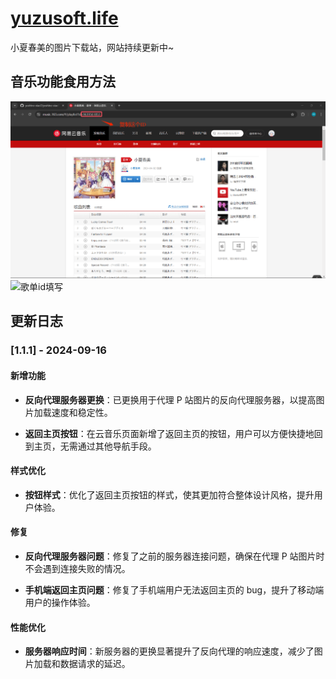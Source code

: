 # [yuzusoft.life](https://yuzusoft.life)
小夏春美的图片下载站，网站持续更新中~

## 音乐功能食用方法
![歌单id获取](https://github.com/yoshino-xiao7/tp/blob/main/img/wyyid.png?raw=true)
![歌单id填写](https://github.com/yoshino-xiao7/tp/blob/main/img/ydy.png?raw=true)

## 更新日志

### [1.1.1] - 2024-09-16

#### 新增功能
- **反向代理服务器更换**：已更换用于代理 P 站图片的反向代理服务器，以提高图片加载速度和稳定性。

- **返回主页按钮**：在云音乐页面新增了返回主页的按钮，用户可以方便快捷地回到主页，无需通过其他导航手段。

#### 样式优化
- **按钮样式**：优化了返回主页按钮的样式，使其更加符合整体设计风格，提升用户体验。

#### 修复
- **反向代理服务器问题**：修复了之前的服务器连接问题，确保在代理 P 站图片时不会遇到连接失败的情况。

- **手机端返回主页问题**：修复了手机端用户无法返回主页的 bug，提升了移动端用户的操作体验。

#### 性能优化
- **服务器响应时间**：新服务器的更换显著提升了反向代理的响应速度，减少了图片加载和数据请求的延迟。
